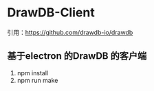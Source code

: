 # DrawDB-Client
引用：https://github.com/drawdb-io/drawdb
## 基于electron 的DrawDB 的客户端
1. npm install
2. npm run make
